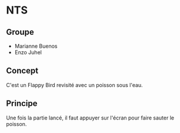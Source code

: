 # NTS
## Groupe
- Marianne Buenos
- Enzo Juhel
## Concept
C'est un Flappy Bird revisité avec un poisson sous l'eau.
## Principe
Une fois la partie lancé, il faut appuyer sur l'écran pour faire sauter le poisson.

